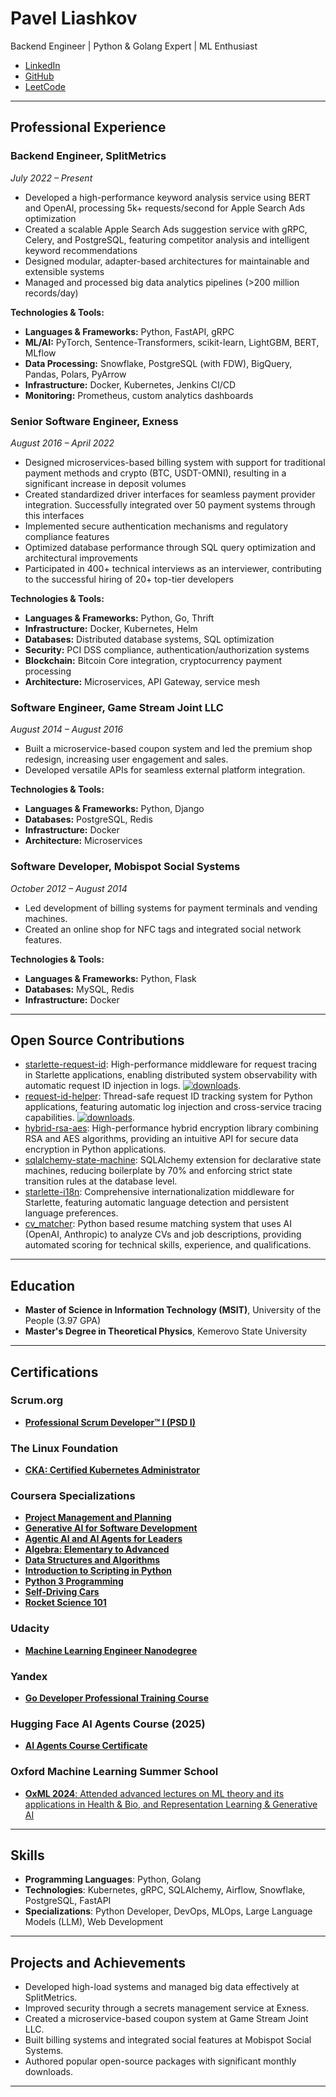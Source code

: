 # Pavel Liashkov

Backend Engineer | Python & Golang Expert | ML Enthusiast

- [LinkedIn](https://www.linkedin.com/in/liashkov/)
- [GitHub](https://github.com/bigbag)
- [LeetCode](https://leetcode.com/u/bigbag/)

---

## Professional Experience

### Backend Engineer, SplitMetrics
*July 2022 – Present*

- Developed a high-performance keyword analysis service using BERT and OpenAI, processing 5k+ requests/second for Apple Search Ads optimization
- Created a scalable Apple Search Ads suggestion service with gRPC, Celery, and PostgreSQL, featuring competitor analysis and intelligent keyword recommendations
- Designed modular, adapter-based architectures for maintainable and extensible systems
- Managed and processed big data analytics pipelines (>200 million records/day)

**Technologies & Tools:**
- **Languages & Frameworks:** Python, FastAPI, gRPC
- **ML/AI:** PyTorch, Sentence-Transformers, scikit-learn, LightGBM, BERT, MLflow
- **Data Processing:** Snowflake, PostgreSQL (with FDW), BigQuery, Pandas, Polars, PyArrow
- **Infrastructure:** Docker, Kubernetes, Jenkins CI/CD
- **Monitoring:** Prometheus, custom analytics dashboards

### Senior Software Engineer, Exness
*August 2016 – April 2022*

- Designed microservices-based billing system with support for traditional payment methods and crypto (BTC, USDT-OMNI), resulting in a significant increase in deposit volumes
- Created standardized driver interfaces for seamless payment provider integration. Successfully integrated over 50 payment systems through this interfaces
- Implemented secure authentication mechanisms and regulatory compliance features
- Optimized database performance through SQL query optimization and architectural improvements
- Participated in 400+ technical interviews as an interviewer, contributing to the successful hiring of 20+ top-tier developers

**Technologies & Tools:**
- **Languages & Frameworks:** Python, Go, Thrift
- **Infrastructure:** Docker, Kubernetes, Helm
- **Databases:** Distributed database systems, SQL optimization
- **Security:** PCI DSS compliance, authentication/authorization systems
- **Blockchain:** Bitcoin Core integration, cryptocurrency payment processing
- **Architecture:** Microservices, API Gateway, service mesh

### Software Engineer, Game Stream Joint LLC
*August 2014 – August 2016*

- Built a microservice-based coupon system and led the premium shop redesign, increasing user engagement and sales.
- Developed versatile APIs for seamless external platform integration.

**Technologies & Tools:**
- **Languages & Frameworks:** Python, Django
- **Databases:** PostgreSQL, Redis
- **Infrastructure:** Docker
- **Architecture:** Microservices

### Software Developer, Mobispot Social Systems
*October 2012 – August 2014*

- Led development of billing systems for payment terminals and vending machines.
- Created an online shop for NFC tags and integrated social network features.

**Technologies & Tools:**
- **Languages & Frameworks:** Python, Flask
- **Databases:** MySQL, Redis
- **Infrastructure:** Docker

---

## Open Source Contributions

- [starlette-request-id](https://github.com/bigbag/starlette-request-id): High-performance middleware for request tracing in Starlette applications, enabling distributed system observability with automatic request ID injection in logs. [![downloads](https://img.shields.io/pypi/dm/starlette-request-id.svg)](https://pypistats.org/packages/starlette-request-id).
- [request-id-helper](https://github.com/bigbag/request-id-helper): Thread-safe request ID tracking system for Python applications, featuring automatic log injection and cross-service tracing capabilities. [![downloads](https://img.shields.io/pypi/dm/request-id-helper.svg)](https://pypistats.org/packages/request-id-helper).
- [hybrid-rsa-aes](https://github.com/bigbag/hybrid-rsa-aes): High-performance hybrid encryption library combining RSA and AES algorithms, providing an intuitive API for secure data encryption in Python applications.
- [sqlalchemy-state-machine](https://github.com/bigbag/sqlalchemy-state-machine): SQLAlchemy extension for declarative state machines, reducing boilerplate by 70% and enforcing strict state transition rules at the database level.
- [starlette-i18n](https://github.com/bigbag/starlette-i18n): Comprehensive internationalization middleware for Starlette, featuring automatic language detection and persistent language preferences.
- [cv_matcher](https://github.com/bigbag/cv_matcher): Python based resume matching system that uses AI (OpenAI, Anthropic) to analyze CVs and job descriptions, providing automated scoring for technical skills, experience, and qualifications.

---

## Education

- **Master of Science in Information Technology (MSIT)**, University of the People (3.97 GPA)
- **Master's Degree in Theoretical Physics**, Kemerovo State University

---

## Certifications

### Scrum.org
- [**Professional Scrum Developer™ I (PSD I)**](https://www.credly.com/badges/f3c7117f-ac89-4160-919f-995082f365f5)

### The Linux Foundation
- [**CKA: Certified Kubernetes Administrator**](https://www.credly.com/badges/24122208-e39b-4052-80fd-19f49ed1176b/public_url)

### Coursera Specializations
- [**Project Management and Planning**](https://www.coursera.org/account/accomplishments/specialization/OTHQOGV48PRK)
- [**Generative AI for Software Development**](https://www.coursera.org/account/accomplishments/professional-cert/BSV952W3S4QC)
- [**Agentic AI and AI Agents for Leaders**](https://www.coursera.org/account/accomplishments/specialization/G84HKWXVXANF)
- [**Algebra: Elementary to Advanced**](https://coursera.org/verify/specialization/QDWV3BG7QAWM)
- [**Data Structures and Algorithms**](https://coursera.org/verify/specialization/8NKLJFF5QKZW)
- [**Introduction to Scripting in Python**](https://coursera.org/verify/specialization/SGW7JYL2UK8B)
- [**Python 3 Programming**](https://coursera.org/verify/specialization/59EV37F9US56)
- [**Self-Driving Cars** ](https://coursera.org/verify/specialization/EDTCKBT5H78J)
- [**Rocket Science 101** ](https://www.coursera.org/account/accomplishments/specialization/E7D87UJMA0CC)

### Udacity
- [**Machine Learning Engineer Nanodegree**](https://github.com/bigbag/bigbag.github.io/blob/main/certifications/udacity_ml.pdf)

### Yandex
- [**Go Developer Professional Training Course** ](https://github.com/bigbag/bigbag.github.io/blob/main/certifications/yandex_golang.pdf)

### Hugging Face AI Agents Course (2025)
- [**AI Agents Course Certificate**](https://github.com/bigbag/bigbag.github.io/blob/main/certifications/hf_agents_course_2025.pdf)

### Oxford Machine Learning Summer School
- [**OxML 2024**: Attended advanced lectures on ML theory and its applications in Health & Bio, and Representation Learning & Generative AI](https://github.com/bigbag/bigbag.github.io/blob/main/certifications/oxml_2024.pdf)

---

## Skills

- **Programming Languages**: Python, Golang
- **Technologies**: Kubernetes, gRPC, SQLAlchemy, Airflow, Snowflake, PostgreSQL, FastAPI
- **Specializations**: Python Developer, DevOps, MLOps, Large Language Models (LLM), Web Development

---

## Projects and Achievements

- Developed high-load systems and managed big data effectively at SplitMetrics.
- Improved security through a secrets management service at Exness.
- Created a microservice-based coupon system at Game Stream Joint LLC.
- Built billing systems and integrated social features at Mobispot Social Systems.
- Authored popular open-source packages with significant monthly downloads.

---